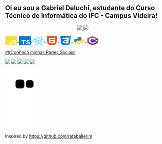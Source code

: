 ## Oi eu sou a Gabriel Deluchi, estudante do Curso Técnico de Informática do IFC - Campus Videira!
<div align="center">
  <a href="https://github.com/G4B1D4L1U41/">
  <img height="180em" src="https://github-readme-stats.vercel.app/api?username=G4B1D4L1U41&show_icons=true&theme=dracula&include_all_commits=true&count_private=true"/>
  <img height="180em" src="https://github-readme-stats.vercel.app/api/top-langs/?username=G4B1D4L1U41&layout=compact&langs_count=7&theme=dracula"/>
</div>
<div style="display: inline_block"><br>
  <img align="center" alt="G4B1D4L1U41-Js" height="30" width="40" src="https://raw.githubusercontent.com/devicons/devicon/master/icons/javascript/javascript-plain.svg">
  <img align="center" alt="G4B1D4L1U41-Ts" height="30" width="40" src="https://raw.githubusercontent.com/devicons/devicon/master/icons/typescript/typescript-plain.svg">
  <img align="center" alt="G4B1D4L1U41-React" height="30" width="40" src="https://raw.githubusercontent.com/devicons/devicon/master/icons/react/react-original.svg">
  <img align="center" alt="G4B1D4L1U41-HTML" height="30" width="40" src="https://raw.githubusercontent.com/devicons/devicon/master/icons/html5/html5-original.svg">
  <img align="center" alt="G4B1D4L1U41-CSS" height="30" width="40" src="https://raw.githubusercontent.com/devicons/devicon/master/icons/css3/css3-original.svg">
  <img align="center" alt="G4B1D4L1U41-Python" height="30" width="40" src="https://raw.githubusercontent.com/devicons/devicon/master/icons/python/python-original.svg">
  <img align="center" alt="G4B1D4L1U41-Csharp" height="30" width="40" src="https://raw.githubusercontent.com/devicons/devicon/master/icons/csharp/csharp-original.svg">
</div>
  
  ##Conheça minhas Redes Sociais!
 
<div> 
  <a href="https://www.youtube.com/channel/UC4gkE7SskxOKEuEAA5g62Ag" target="_blank"><img src="https://img.shields.io/badge/YouTube-FF0000?style=for-the-badge&logo=youtube&logoColor=white" target="_blank"></a>
  <a href="https://www.instagram.com/g.deluchi/" target="_blank"><img src="https://img.shields.io/badge/-Instagram-%23E4405F?style=for-the-badge&logo=instagram&logoColor=white" target="_blank"></a>
 <a href="https://www.instagram.com/g.deluchi/" target="_blank"><img src="https://img.shields.io/badge/Discord-7289DA?style=for-the-badge&logo=discord&logoColor=white" target="_blank"></a> 
  <a href = "https://mail.google.com/mail/u/0/?tab=wm#inbox"><img src="https://img.shields.io/badge/-Gmail-%23333?style=for-the-badge&logo=gmail&logoColor=white" target="_blank"></a>
  <a href="https://www.linkedin.com/in/gabriel-deluchi-777715254/" target="_blank"><img src="https://img.shields.io/badge/-LinkedIn-%230077B5?style=for-the-badge&logo=linkedin&logoColor=white" target="_blank"></a> 
 
  ![Snake animation](https://github.com/rafaballerini/rafaballerini/blob/output/github-contribution-grid-snake.svg)
 
</div>

  
  Inspired by https://github.com/rafaballerini
